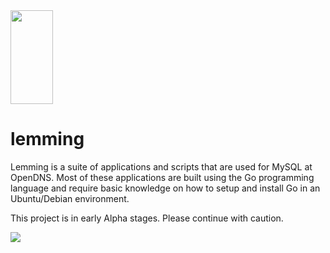 <img src="https://raw.githubusercontent.com/opendns/lemming/master/docs/images/odns_lemming.png" width="68" height="150">

# lemming

Lemming is a suite of applications and scripts that are used for MySQL at OpenDNS. Most of these applications are built using the Go programming language and require basic knowledge on how to setup and install Go in an Ubuntu/Debian environment.

This project is in early Alpha stages. Please continue with caution.

<img src="https://travis-ci.org/simar7/lemming.svg">
